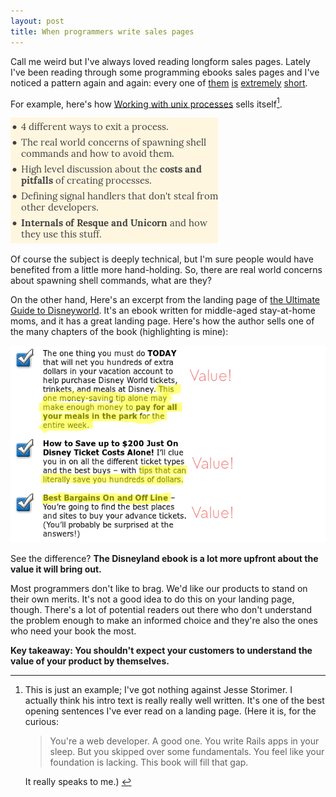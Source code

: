 ```yaml
---
layout: post
title: When programmers write sales pages
---
```

Call me weird but I've always loved reading longform sales pages. Lately I've been reading through some programming ebooks sales pages and I've noticed a pattern again and again: every one of [them](http://createyourproglang.com/) [is](http://www.jstorimer.com/products/working-with-unix-processes) [extremely](http://exceptionalruby.com/) [short](https://www.petekeen.net/mastering-modern-payments). 

For example, here's how [Working with unix processes](http://www.jstorimer.com/products/working-with-unix-processes) sells itself[^pick].

![storimer benefits](/images/longform_copy/storimer_benefits.png)

Of course the subject is deeply technical, but I'm sure people would have benefited from a little more hand-holding. So, there are real world concerns about spawning shell commands, what are they?

On the other hand, Here's an excerpt from the landing page of [the Ultimate Guide to Disneyworld](http://dw-secrets.com). It's an ebook written for middle-aged stay-at-home moms, and it has a great landing page. Here's how the author sells one of the many chapters of the book (highlighting is mine):

![haworth benefits](/images/longform_copy/haworth_benefits.png)

See the difference? 
__The Disneyland ebook is a lot more upfront about the value it will bring out.__ 

Most programmers don't like to brag. We'd like our products to stand on their own merits. It's not a good idea to do this on your landing page, though.  There's a lot of potential readers out there who don't understand the problem enough to make an informed choice and they're also the ones who need your book the most. 
 
__Key takeaway: You shouldn't expect your customers to understand the value of your product by themselves.__

[^pick]: This is just an example; I've got nothing against Jesse Storimer. I actually think his intro text is really really well written. It's one of the best opening sentences I've ever read on a landing page. (Here it is, for the curious: 
    <blockquote>You're a web developer. A good one. You write Rails apps in your sleep. But you skipped over some fundamentals. You feel like your foundation is lacking. This book will fill that gap.</blockquote>
    It really speaks to me.) 
